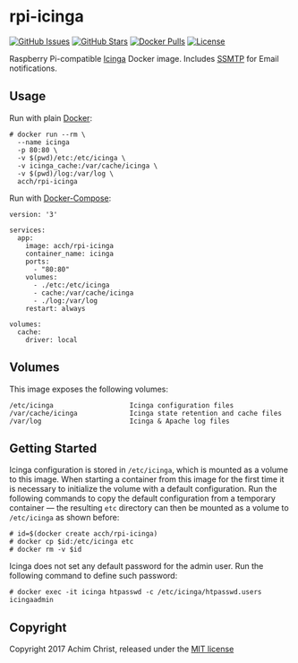 # rpi-icinga

[![GitHub Issues](https://img.shields.io/github/issues/acch/rpi-icinga.svg)](https://github.com/acch/rpi-icinga/issues) [![GitHub Stars](https://img.shields.io/github/stars/acch/rpi-icinga.svg?label=github%20%E2%98%85)](https://github.com/acch/rpi-icinga/) [![Docker Pulls](https://img.shields.io/docker/pulls/acch/rpi-icinga.svg)](https://hub.docker.com/r/acch/rpi-icinga/) [![License](https://img.shields.io/github/license/acch/rpi-icinga.svg)](LICENSE)

Raspberry Pi-compatible [Icinga](http://docs.icinga.com/latest/en/) Docker image. Includes [SSMTP](https://linux.die.net/man/8/ssmtp) for Email notifications.

## Usage

Run with plain [Docker](https://docs.docker.com/engine/reference/run):

```
# docker run --rm \
  --name icinga
  -p 80:80 \
  -v $(pwd)/etc:/etc/icinga \
  -v icinga_cache:/var/cache/icinga \
  -v $(pwd)/log:/var/log \
  acch/rpi-icinga
```

Run with [Docker-Compose](https://docs.docker.com/compose/compose-file):

```
version: '3'

services:
  app:
    image: acch/rpi-icinga
    container_name: icinga
    ports:
      - "80:80"
    volumes:
      - ./etc:/etc/icinga
      - cache:/var/cache/icinga
      - ./log:/var/log
    restart: always

volumes:
  cache:
    driver: local
```

## Volumes

This image exposes the following volumes:

```
/etc/icinga                   Icinga configuration files
/var/cache/icinga             Icinga state retention and cache files
/var/log                      Icinga & Apache log files
```

## Getting Started

Icinga configuration is stored in `/etc/icinga`, which is mounted as a volume to this image. When starting a container from this image for the first time it is necessary to initialize the volume with a default configuration. Run the following commands to copy the default configuration from a temporary container &mdash; the resulting `etc` directory can then be mounted as a volume to `/etc/icinga` as shown before:

```
# id=$(docker create acch/rpi-icinga)
# docker cp $id:/etc/icinga etc
# docker rm -v $id
```

Icinga does not set any default password for the admin user. Run the following command to define such password:

```
# docker exec -it icinga htpasswd -c /etc/icinga/htpasswd.users icingaadmin
```

## Copyright

Copyright 2017 Achim Christ, released under the [MIT license](LICENSE)
